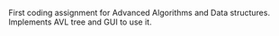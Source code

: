 First coding assignment for Advanced Algorithms and Data structures.
Implements AVL tree and GUI to use it.
